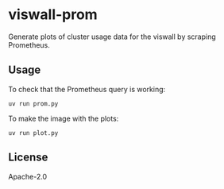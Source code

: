 # viswall-prom

Generate plots of cluster usage data for the viswall by scraping Prometheus.

## Usage
To check that the Prometheus query is working:

```console
uv run prom.py
```

To make the image with the plots:
```
uv run plot.py
```

## License
Apache-2.0
